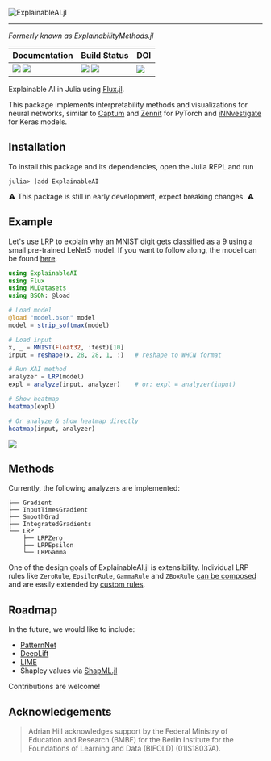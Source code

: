 ![ExplainableAI.jl][banner-img]
___

*Formerly known as ExplainabilityMethods.jl*

| **Documentation**                                                     | **Build Status**                                      | **DOI**                 |
|:--------------------------------------------------------------------- |:----------------------------------------------------- |:----------------------- |
| [![][docs-stab-img]][docs-stab-url] [![][docs-dev-img]][docs-dev-url] | [![][ci-img]][ci-url] [![][codecov-img]][codecov-url] | [![][doi-img]][doi-url] |

Explainable AI in Julia using [Flux.jl](https://fluxml.ai).

This package implements interpretability methods and visualizations for neural networks, similar to [Captum][captum-repo] and [Zennit][zennit-repo] for PyTorch and [iNNvestigate][innvestigate-repo] for Keras models. 

## Installation 
To install this package and its dependencies, open the Julia REPL and run 
```julia-repl
julia> ]add ExplainableAI
```

⚠️ This package is still in early development, expect breaking changes. ⚠️

## Example
Let's use LRP to explain why an MNIST digit gets classified as a 9 using a small pre-trained LeNet5 model.
If you want to follow along, the model can be found [here][model-bson-url].
```julia
using ExplainableAI
using Flux
using MLDatasets
using BSON: @load

# Load model
@load "model.bson" model
model = strip_softmax(model)

# Load input
x, _ = MNIST(Float32, :test)[10]
input = reshape(x, 28, 28, 1, :)   # reshape to WHCN format

# Run XAI method
analyzer = LRP(model)
expl = analyze(input, analyzer)    # or: expl = analyzer(input)

# Show heatmap
heatmap(expl)

# Or analyze & show heatmap directly
heatmap(input, analyzer)
```
![][heatmap]

## Methods
Currently, the following analyzers are implemented:

```
├── Gradient
├── InputTimesGradient
├── SmoothGrad
├── IntegratedGradients
└── LRP
    ├── LRPZero
    ├── LRPEpsilon
    └── LRPGamma
```

One of the design goals of ExplainableAI.jl is extensibility.
Individual LRP rules like `ZeroRule`, `EpsilonRule`, `GammaRule` and `ZBoxRule` [can be composed][docs-composites] and are easily extended by [custom rules][docs-custom-rules].

## Roadmap
In the future, we would like to include:
- [PatternNet](https://arxiv.org/abs/1705.05598)
- [DeepLift](https://arxiv.org/abs/1704.02685)
- [LIME](https://arxiv.org/abs/1602.04938)
- Shapley values via  [ShapML.jl](https://github.com/nredell/ShapML.jl)

Contributions are welcome!

## Acknowledgements
> Adrian Hill acknowledges support by the Federal Ministry of Education and Research (BMBF) for the Berlin Institute for the Foundations of Learning and Data (BIFOLD) (01IS18037A).

[banner-img]: https://raw.githubusercontent.com/adrhill/ExplainableAI.jl/gh-pages/assets/banner.png
[heatmap]: https://raw.githubusercontent.com/adrhill/ExplainableAI.jl/gh-pages/assets/mnist9.png

[docs-stab-img]: https://img.shields.io/badge/docs-stable-blue.svg
[docs-stab-url]: https://adrhill.github.io/ExplainableAI.jl/stable

[docs-dev-img]: https://img.shields.io/badge/docs-main-blue.svg
[docs-dev-url]: https://adrhill.github.io/ExplainableAI.jl/dev

[ci-img]: https://github.com/adrhill/ExplainableAI.jl/workflows/CI/badge.svg
[ci-url]: https://github.com/adrhill/ExplainableAI.jl/actions

[codecov-img]: https://codecov.io/gh/adrhill/ExplainableAI.jl/branch/master/graph/badge.svg
[codecov-url]: https://codecov.io/gh/adrhill/ExplainableAI.jl

[docs-composites]: https://adrhill.github.io/ExplainableAI.jl/dev/generated/advanced_lrp/#Custom-LRP-composites
[docs-custom-rules]: https://adrhill.github.io/ExplainableAI.jl/dev/generated/advanced_lrp/#Custom-LRP-rules

[doi-img]: https://zenodo.org/badge/337430397.svg
[doi-url]: https://zenodo.org/badge/latestdoi/337430397

[model-bson-url]: https://github.com/adrhill/ExplainableAI.jl/blob/master/docs/src/model.bson

[captum-repo]: https://github.com/pytorch/captum
[zennit-repo]: https://github.com/chr5tphr/zennit
[innvestigate-repo]: https://github.com/albermax/innvestigate
